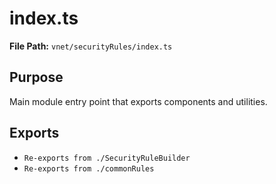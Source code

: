 # index.ts

**File Path:** `vnet/securityRules/index.ts`

## Purpose

Main module entry point that exports components and utilities.

## Exports

- `Re-exports from ./SecurityRuleBuilder`
- `Re-exports from ./commonRules`
